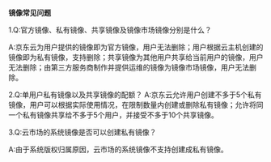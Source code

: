 **镜像常见问题**

1.Q:官方镜像、私有镜像、共享镜像及镜像市场镜像分别是什么？

A:京东云为用户提供的镜像即为官方镜像，用户无法删除；用户根据云主机创建的镜像即为私有镜像，支持删除；共享镜像为其他用户共享给当前用户的镜像，用户无法删除；由第三方服务商制作并提供运维的镜像为镜像市场镜像，用户无法删除。

2.Q:单用户私有镜像以及共享镜像的配额？
A:京东云允许用户创建不多于5个私有镜像，用户可以根据实际使用情况，在限制数量内创建或删除私有镜像；允许将同一个私有镜像共享给不多于5个用户，并接受不多于10个共享镜像。

3.Q:云市场的系统镜像是否可以创建私有镜像？

A:由于系统版权归属原因，云市场的系统镜像不支持创建成私有镜像。